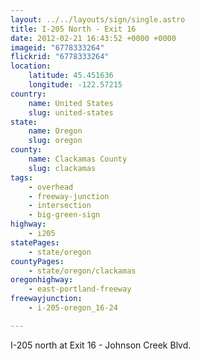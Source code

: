 ```yaml
---
layout: ../../layouts/sign/single.astro
title: I-205 North - Exit 16
date: 2012-02-21 16:43:52 +0000 +0000
imageid: "6778333264"
flickrid: "6778333264"
location:
    latitude: 45.451636
    longitude: -122.57215
country:
    name: United States
    slug: united-states
state:
    name: Oregon
    slug: oregon
county:
    name: Clackamas County
    slug: clackamas
tags:
    - overhead
    - freeway-junction
    - intersection
    - big-green-sign
highway:
    - i205
statePages:
    - state/oregon
countyPages:
    - state/oregon/clackamas
oregonhighway:
    - east-portland-freeway
freewayjunction:
    - i-205-oregon_16-24

---
```

I-205 north at Exit 16 - Johnson Creek Blvd.